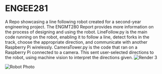 # ENGEE281
A Repo showcasing a line following robot created for a second-year engineering project.
The ENGMT280 Report provides more information on the process of designing and using the robot.
LineFollow.py is the main code running on the robot, enabling it to follow a line, detect forks in the track, choose the appropriate direction, and communicate with another Raspberry Pi wirelessly.
CameraTower.py is the code that ran on a Raspberry Pi connected to a camera. This sent user-selected directions to the robot, using machine vision to interpret the directions given.
![Render 3](https://github.com/user-attachments/assets/b7bdd049-4bfd-4c2f-bbcc-3e38cb24c78d)

![Robot Photo](https://github.com/user-attachments/assets/76cb97a5-9cb9-4832-b9db-3730b0a7a86a)
